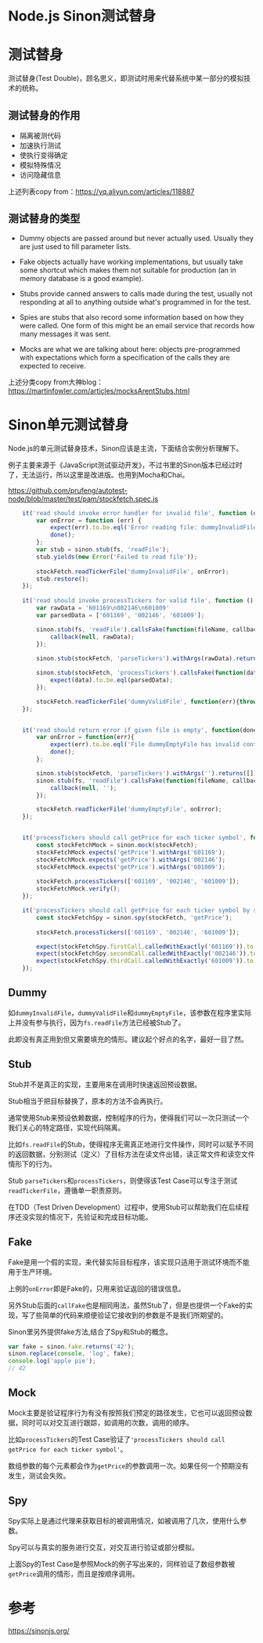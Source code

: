 Node.js Sinon测试替身
===
# 测试替身
测试替身(Test Double)，顾名思义，即测试时用来代替系统中某一部分的模拟技术的统称。

## 测试替身的作用
* 隔离被测代码
* 加速执行测试
* 使执行变得确定
* 模拟特殊情况
* 访问隐藏信息

上述列表copy from：https://yq.aliyun.com/articles/118887


## 测试替身的类型
* Dummy objects are passed around but never actually used. Usually they are just used to fill parameter lists.

* Fake objects actually have working implementations, but usually take some shortcut which makes them not suitable for production (an in memory database is a good example).

* Stubs provide canned answers to calls made during the test, usually not responding at all to anything outside what's programmed in for the test.

* Spies are stubs that also record some information based on how they were called. One form of this might be an email service that records how many messages it was sent.

* Mocks are what we are talking about here: objects pre-programmed with expectations which form a specification of the calls they are expected to receive.

上述分类copy from大神blog：   
https://martinfowler.com/articles/mocksArentStubs.html

# Sinon单元测试替身
Node.js的单元测试替身技术，Sinon应该是主流，下面结合实例分析理解下。

例子主要来源于《JavaScript测试驱动开发》，不过书里的Sinon版本已经过时了，无法运行，所以这里是改进版。也用到Mocha和Chai。

https://github.com/prufeng/autotest-node/blob/master/test/pam/stockfetch.spec.js

```javascript
    it('read should invoke error handler for invalid file', function (done) {
        var onError = function (err) {
            expect(err).to.be.eql('Error reading file: dummyInvalidFile');
            done();
        };
        var stub = sinon.stub(fs, 'readFile');
        stub.yields(new Error('Failed to read file'));
        
        stockFetch.readTickerFile('dummyInvalidFile', onError);
        stub.restore();
    });
    
    it('read should invoke processTickers for valid file', function () {
        var rawData = '601169\n002146\n601009'
        var parsedData = ['601169', '002146', '601009'];

        sinon.stub(fs, 'readFile').callsFake(function(fileName, callback){
            callback(null, rawData);
        });
    
        sinon.stub(stockFetch, 'parseTickers').withArgs(rawData).returns(parsedData);    

        sinon.stub(stockFetch, 'processTickers').callsFake(function(data){
            expect(data).to.be.eql(parsedData);
        });

        stockFetch.readTickerFile('dummyValidFile', function(err){throw new Error(err);});
    });


    it('read should return error if given file is empty', function(done){
        var onError = function(err){
            expect(err).to.be.eql('File dummyEmptyFile has invalid content');
            done();
        };

        sinon.stub(stockFetch, 'parseTickers').withArgs('').returns([]);
        sinon.stub(fs, 'readFile').callsFake(function(fileName, callback){
            callback(null, '');
        });

        stockFetch.readTickerFile('dummyEmptyFile', onError);
    });


    it('processTickers should call getPrice for each ticker symbol', function(){
        const stockFetchMock = sinon.mock(stockFetch);
        stockFetchMock.expects('getPrice').withArgs('601169');
        stockFetchMock.expects('getPrice').withArgs('002146');
        stockFetchMock.expects('getPrice').withArgs('601009');
        
        stockFetch.processTickers(['601169', '002146', '601009']);
        stockFetchMock.verify();
    });

    it('processTickers should call getPrice for each ticker symbol by sequence', function(){
        const stockFetchSpy = sinon.spy(stockFetch, 'getPrice');
        
        stockFetch.processTickers(['601169', '002146', '601009']);

        expect(stockFetchSpy.firstCall.calledWithExactly('601169')).to.be.true;
        expect(stockFetchSpy.secondCall.calledWithExactly('002146')).to.be.true;
        expect(stockFetchSpy.thirdCall.calledWithExactly('601009')).to.be.true;
    });
```
## Dummy
如`dummyInvalidFile`，`dummyValidFile`和`dummyEmptyFile`，该参数在程序里实际上并没有参与执行，因为`fs.readFile`方法已经被Stub了。

此即没有真正用到但又需要填充的情形。建议起个好点的名字，最好一目了然。

## Stub
Stub并不是真正的实现，主要用来在调用时快速返回预设数据。

Stub相当于把目标替换了，原本的方法不会再执行。

通常使用Stub来预设依赖数据，控制程序的行为，使得我们可以一次只测试一个我们关心的特定路径，实现代码隔离。

比如`fs.readFile`的Stub，使得程序无需真正地进行文件操作，同时可以赋予不同的返回数据，分别测试（定义）了目标方法在读文件出错，读正常文件和读空文件情形下的行为。

Stub `parseTickers`和`processTickers`，则使得该Test Case可以专注于测试`readTickerFile`，遵循单一职责原则。

在TDD（Test Driven Development）过程中，使用Stub可以帮助我们在后续程序还没实现的情况下，先验证和完成目标功能。

## Fake
Fake是用一个假的实现，来代替实际目标程序，该实现只适用于测试环境而不能用于生产环境。

上例的`onError`即是Fake的，只用来验证返回的错误信息。

另外Stub后面的`callFake`也是相同用法，虽然Stub了，但是也提供一个Fake的实现，写了些简单的代码来顺便验证它接收到的参数是不是我们所期望的。

Sinon里另外提供fake方法,结合了Spy和Stub的概念。
```javascript
var fake = sinon.fake.returns('42');
sinon.replace(console, 'log', fake);
console.log('apple pie');
// 42
```

## Mock
Mock主要是验证程序行为有没有按照我们预定的路径发生，它也可以返回预设数据，同时可以对交互进行跟踪，如调用的次数，调用的顺序。

比如`processTickers`的Test Case验证了`'processTickers should call getPrice for each ticker symbol'`。

数组参数的每个元素都会作为`getPrice`的参数调用一次。如果任何一个预期没有发生，测试会失败。

## Spy
Spy实际上是通过代理来获取目标的被调用情况，如被调用了几次，使用什么参数。

Spy可以与真实的服务进行交互，对交互进行验证或部分模拟。

上面Spy的Test Case是参照Mock的例子写出来的，同样验证了数组参数被`getPrice`调用的情形，而且是按顺序调用。

# 参考
https://sinonjs.org/   
